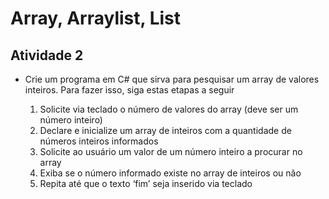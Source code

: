 # Array, Arraylist, List

## Atividade 2

- Crie um programa em C# que sirva para pesquisar um array de valores inteiros. Para fazer isso, siga estas 
etapas a seguir

	1. Solicite via teclado o número de valores do array (deve ser um número inteiro)
	2. Declare e inicialize um array de inteiros com a quantidade de números inteiros informados
	3. Solicite ao usuário um valor de um número inteiro a procurar no array
	4. Exiba se o número informado existe no array de inteiros ou não 
	5. Repita até que o texto ‘fim’ seja inserido via teclado

